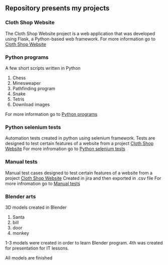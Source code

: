 ## Repository presents my projects ##


###  Cloth Shop Website ###

The Cloth Shop Website project is a web application that was developed using Flask, a Python-based web framework.
For more information go to [Cloth Shop Website](./Cloth%20Shop%20Website)

### Python programs ###

A few short scripts written in Python
1. Chess
2. Minesweaper
3. Pathfinding program
4. Snake
5. Tetris 
6. Download images 

For more information go to [Python programs](./Python%20programs)

### Python selenium tests ###

Automation tests created in python using selenium framework. 
Tests are designed to test certain features of a website from a project [Cloth Shop Website](./Cloth%20Shop%20Website)
For more infromation go to [Python selenium tests](./Python%20selenium%20tests)

### Manual tests ###

Manual test cases designed to test certain features of a website from a project [Cloth Shop Website](./Cloth%20Shop%20Website)
Created in jira and then exported in .csv file
For more infromation go to [Manual tests](./Manual%20tests)

###  Blender arts ###
3D models created in Blender 
1. Santa  
2. bill 
3. door 
4. monkey

1-3 models were created in order to learn Blender program. 4th was created for presentation for IT lessons.

All models are finished
